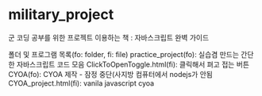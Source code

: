# military_project
군  코딩 공부를 위한 프로젝트
이용하는 책 : 자바스크립트 완벽 가이드

폴더 및 프로그램 목록(fo: folder, fi: file)
practice_project(fo): 실습겸 만드는 간단한 자바스크립트 코드 모음
    ClickToOpenToggle.html(fi): 클릭해서 펴고 접는 버튼
CYOA(fo): CYOA 제작 - 잠정 중단(사지방 컴퓨터에서 nodejs가 안됨
    CYOA_project.html(fi): vanila javascript cyoa
